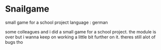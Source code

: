 # Snailgame
small game for a school project
 language : german
 
 some colleagues and i did a small 
game for a school project. the module is over but i wanna keep on working a little bit further on it.
theres still alot of bugs tho
